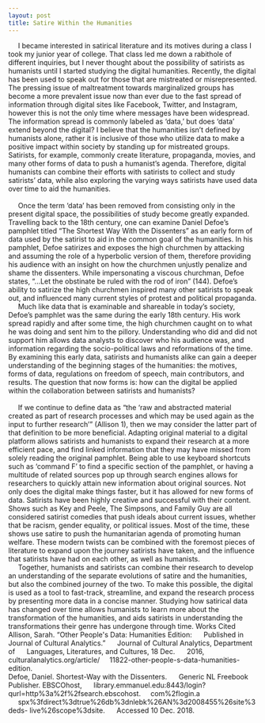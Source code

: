 ```yaml
---
layout: post
title: Satire Within the Humanities
---
```

&nbsp;&nbsp;&nbsp;&nbsp;&nbsp;I became interested in satirical literature and its motives during a class I took my junior year of college. That class led me down a rabithole of different inquiries, but I never thought about the possibility of satirists as humanists until I started studying the digital humanities. Recently, the digital has been used to speak out for those that are mistreated or misrepresented. The pressing issue of maltreatment towards marginalized groups has become a more prevalent issue now than ever due to the fast spread of information through digital sites like Facebook, Twitter, and Instagram, however this is not the only time where messages have been widespread. The information spread is commonly labeled as ‘data,’ but does ‘data’ extend beyond the digital? I believe that the humanities isn’t defined by humanists alone, rather it is inclusive of those who utilize data to make a positive impact within society by standing up for mistreated groups. Satirists, for example, commonly create literature, propaganda, movies, and many other forms of data to push a humanist’s agenda. Therefore, digital humanists can combine their efforts with satirists to collect and study satirists’ data, while also exploring the varying ways satirists have used data over time to aid the humanities.
<br>
<br>
	&nbsp;&nbsp;&nbsp;&nbsp;&nbsp;Once the term ‘data’ has been removed from consisting only in the present digital space, the possibilities of study become greatly expanded. Travelling back to the 18th century, one can examine Daniel Defoe’s pamphlet titled “The Shortest Way With the Dissenters” as an early form of data used by the satirist to aid in the common goal of the humanities. In his pamphlet, Defoe satirizes and exposes the high churchmen by attacking and assuming the role of a hyperbolic version of them, therefore providing his audience with an insight on how the churchmen unjustly penalize and shame the dissenters. While impersonating a viscous churchman, Defoe states, “...Let the obstinate be ruled with the rod of iron” (144). Defoe’s ability to satirize the high churchmen inspired many other satirists to speak out, and influenced many current styles of protest and political propaganda. 
    <br>
&nbsp;&nbsp;&nbsp;&nbsp;&nbsp;Much like data that is examinable and shareable in today’s society, Defoe’s pamphlet was the same during the early 18th century. His work spread rapidly and after some time, the high churchmen caught on to what he was doing and sent him to the pillory. Understanding who did and did not support him allows data analysts to discover who his audience was, and information regarding the socio-political laws and reformations of the time. By examining this early data, satirists and humanists alike can gain a deeper understanding of the beginning stages of the humanities: the motives, forms of data, regulations on freedom of speech, main contributors, and results. The question that now forms is: how can the digital be applied within the collaboration between satirists and humanists?	
<br>
&nbsp;&nbsp;&nbsp;&nbsp;&nbsp;If we continue to define data as “the ‘raw and abstracted material created as part of research processes and which may be used again as the input to further research’” (Allison 1), then we may consider the latter part of that definition to be more beneficial. Adapting original material to a digital platform allows satirists and humanists to expand their research at a more efficient pace, and find linked information that they may have missed from solely reading the original pamphlet. Being able to use keyboard shortcuts such as ‘command F’ to find a specific section of the pamphlet, or having a multitude of related sources pop up through search engines allows for researchers to quickly attain new information about original sources. Not only does the digital make things faster, but it has allowed for new forms of data. Satirists have been highly creative and successful with their content. Shows such as Key and Peele, The Simpsons, and Family Guy are all considered satirist comedies that push ideals about current issues, whether that be racism, gender equality, or political issues. Most of the time, these shows use satire to push the humanitarian agenda of promoting human welfare. These modern twists can be combined with the foremost pieces of literature to expand upon the journey satirists have taken, and the influence that satirists have had on each other, as well as humanists. 
<br>
	&nbsp;&nbsp;&nbsp;&nbsp;&nbsp;Together, humanists and satirists can combine their research to develop an understanding of the separate evolutions of satire and the humanities, but also the combined journey of the two. To make this possible, the digital is used as a tool to fast-track, streamline, and expand the research process by presenting more data in a concise manner. Studying how satirical data has changed over time allows humanists to learn more about the transformation of the humanities, and aids satirists in understanding the transformations their genre has undergone through time. 
Works Cited
<br>
Allison, Sarah. “Other People's Data: Humanities Edition: &nbsp;&nbsp;&nbsp;&nbsp;&nbsp;Published in Journal of Cultural Analytics.” &nbsp;&nbsp;&nbsp;&nbsp;&nbsp;Journal of Cultural Analytics, Department of &nbsp;&nbsp;&nbsp;&nbsp;&nbsp;Languages, Literatures, and Cultures, 18 Dec. &nbsp;&nbsp;&nbsp;&nbsp;&nbsp;2016, culturalanalytics.org/article/&nbsp;&nbsp;&nbsp;&nbsp;&nbsp;11822-other-people-s-data-humanities-edition. 
<br>
Defoe, Daniel. Shortest-Way with the Dissenters. &nbsp;&nbsp;&nbsp;&nbsp;&nbsp;Generic NL Freebook Publisher. EBSCOhost, 	&nbsp;&nbsp;&nbsp;&nbsp;&nbsp;library.emmanuel.edu:8443/login?qurl=http%3a%2f%2fsearch.ebscohost.&nbsp;&nbsp;&nbsp;&nbsp;&nbsp;com%2flogin.a	&nbsp;&nbsp;&nbsp;&nbsp;&nbsp;spx%3fdirect%3dtrue%26db%3dnlebk%26AN%3d2008455%26site%3deds-	live%26scope%3dsite. &nbsp;&nbsp;&nbsp;&nbsp;&nbsp;Accessed 10 Dec. 2018.
